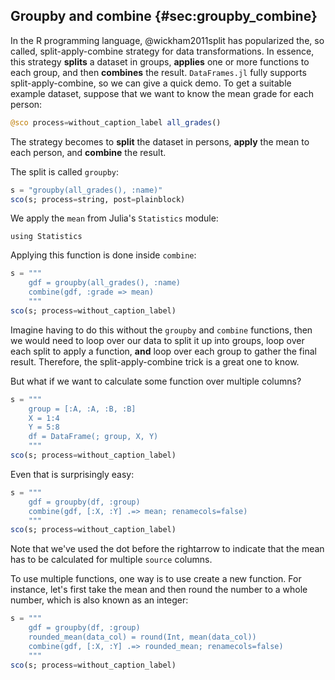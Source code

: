 ## Groupby and combine {#sec:groupby_combine}

In the R programming language, @wickham2011split has popularized the, so called, split-apply-combine strategy for data transformations.
In essence, this strategy **splits** a dataset in groups, **applies** one or more functions to each group, and then **combines** the result.
`DataFrames.jl` fully supports split-apply-combine, so we can give a quick demo.
To get a suitable example dataset, suppose that we want to know the mean grade for each person:

```jl
@sco process=without_caption_label all_grades()
```

The strategy becomes to **split** the dataset in persons, **apply** the mean to each person, and **combine** the result.

The split is called `groupby`:

```jl
s = "groupby(all_grades(), :name)"
sco(s; process=string, post=plainblock)
```

We apply the `mean` from Julia's `Statistics` module:

```
using Statistics
```

Applying this function is done inside `combine`:

```jl
s = """
    gdf = groupby(all_grades(), :name)
    combine(gdf, :grade => mean)
    """
sco(s; process=without_caption_label)
```

Imagine having to do this without the `groupby` and `combine` functions, then we would need to loop over our data to split it up into groups, loop over each split to apply a function, **and** loop over each group to gather the final result.
Therefore, the split-apply-combine trick is a great one to know.

But what if we want to calculate some function over multiple columns?

```jl
s = """
    group = [:A, :A, :B, :B]
    X = 1:4
    Y = 5:8
    df = DataFrame(; group, X, Y)
    """
sco(s; process=without_caption_label)
```

Even that is surprisingly easy:

```jl
s = """
    gdf = groupby(df, :group)
    combine(gdf, [:X, :Y] .=> mean; renamecols=false)
    """
sco(s; process=without_caption_label)
```

Note that we've used the dot before the rightarrow to indicate that the mean has to be calculated for multiple `source` columns.

To use multiple functions, one way is to use create a new function.
For instance, let's first take the mean and then round the number to a whole number, which is also known as an integer:

```jl
s = """
    gdf = groupby(df, :group)
    rounded_mean(data_col) = round(Int, mean(data_col))
    combine(gdf, [:X, :Y] .=> rounded_mean; renamecols=false)
    """
sco(s; process=without_caption_label)
```
